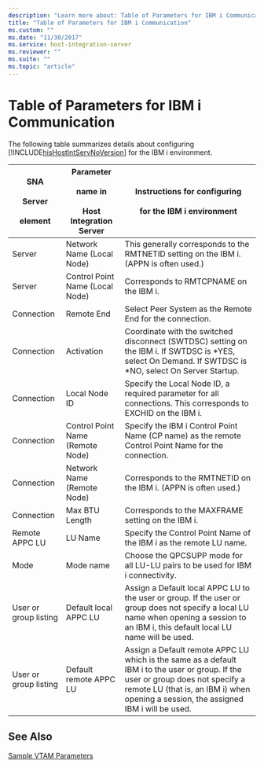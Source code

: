 ```yaml
---
description: "Learn more about: Table of Parameters for IBM i Communication"
title: "Table of Parameters for IBM i Communication"
ms.custom: ""
ms.date: "11/30/2017"
ms.service: host-integration-server
ms.reviewer: ""
ms.suite: ""
ms.topic: "article"
---
```

# Table of Parameters for IBM i Communication
The following table summarizes details about configuring [!INCLUDE[hisHostIntServNoVersion](../includes/hishostintservnoversion-md.md)] for the IBM i environment.  
  
|SNA<br /><br /> Server<br /><br /> element|Parameter<br /><br /> name in<br /><br /> Host Integration Server|Instructions for configuring<br /><br /> for the IBM i environment|  
|--------------------------------|-------------------------------------------------------|------------------------------------------------------------------|  
|Server|Network Name  (Local Node)|This generally corresponds to the RMTNETID setting on the IBM i. (APPN is often used.)|  
|Server|Control Point Name  (Local Node)|Corresponds to RMTCPNAME on the IBM i.|  
|Connection|Remote End|Select Peer System as the Remote End for the connection.|  
|Connection|Activation|Coordinate with the switched disconnect (SWTDSC) setting on the IBM i. If SWTDSC is *YES, select On Demand. If SWTDSC is \*NO, select On Server Startup.|  
|Connection|Local Node ID|Specify the Local Node ID, a required parameter for all connections. This corresponds to EXCHID on the IBM i.|  
|Connection|Control Point Name (Remote Node)|Specify the IBM i Control Point Name (CP name) as the remote Control Point Name for the connection.|  
|Connection|Network Name (Remote Node)|Corresponds to the RMTNETID on the IBM i. (APPN is often used.)|  
|Connection|Max BTU Length|Corresponds to the MAXFRAME setting on the IBM i.|  
|Remote APPC LU|LU Name|Specify the Control Point Name of the IBM i as the remote LU name.|  
|Mode|Mode name|Choose the QPCSUPP mode for all LU-LU pairs to be used for IBM i connectivity.|  
|User or group listing|Default local  APPC LU|Assign a Default local APPC LU to the user or group. If the user or group does not specify a local LU name when opening a session to an IBM i, this default local LU name will be used.|  
|User or group listing|Default remote APPC LU|Assign a Default remote APPC LU  which is the same as a default IBM i  to the user or group. If the user or group does not specify a remote LU (that is, an IBM i) when opening a session, the assigned IBM i will be used.|  
  
## See Also  
 [Sample VTAM Parameters](../core/sample-vtam-parameters1.md)

